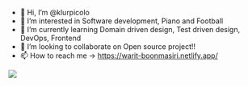 - 👋 Hi, I’m @klurpicolo
- 👀 I’m interested in Software development, Piano and Football
- 🌱 I’m currently learning Domain driven design, Test driven design, DevOps, Frontend
- 💞️ I’m looking to collaborate on Open source project!!
- 📫 How to reach me -> https://warit-boonmasiri.netlify.app/


<img src='https://github-readme-stats.vercel.app/api?username=klurpicolo&count_private=true&show_icons=true&theme=tokyonight'  align="left" />

<!---
klurpicolo/klurpicolo is a ✨ special ✨ repository because its `README.md` (this file) appears on your GitHub profile.
You can click the Preview link to take a look at your changes.
--->
